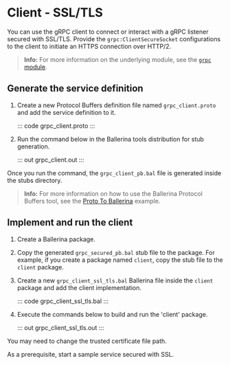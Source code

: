 # Client - SSL/TLS

You can use the gRPC client to connect or interact with a gRPC listener secured with SSL/TLS. Provide the `grpc:ClientSecureSocket` configurations to the client to initiate an HTTPS connection over HTTP/2.

>**Info:** For more information on the underlying module, see the [`grpc` module](https://lib.ballerina.io/ballerina/grpc/latest/).

## Generate the service definition

1. Create a new Protocol Buffers definition file named `grpc_client.proto` and add the service definition to it.

   ::: code grpc_client.proto :::

2. Run the command below in the Ballerina tools distribution for stub generation.

   ::: out grpc_client.out :::

Once you run the command, the `grpc_client_pb.bal` file is generated inside the stubs directory.

>**Info:** For more information on how to use the Ballerina Protocol Buffers tool, see the [Proto To Ballerina](https://ballerina.io/learn/by-example/proto-to-ballerina.html) example.

## Implement and run the client

1. Create a Ballerina package.

2. Copy the generated `grpc_secured_pb.bal` stub file to the package. For example, if you create a package named `client`, copy the stub file to the `client` package.

3. Create a new `grpc_client_ssl_tls.bal` Ballerina file inside the `client` package and add the client implementation.
   
   ::: code grpc_client_ssl_tls.bal :::

4. Execute the commands below to build and run the 'client' package.

   ::: out grpc_client_ssl_tls.out :::

You may need to change the trusted certificate file path.

As a prerequisite, start a sample service secured with SSL.
